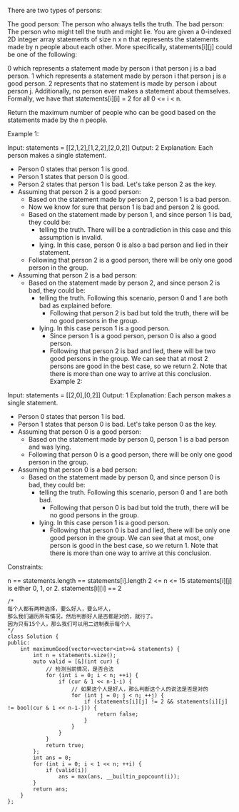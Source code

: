 There are two types of persons:

The good person: The person who always tells the truth.
The bad person: The person who might tell the truth and might lie.
You are given a 0-indexed 2D integer array statements of size n x n that represents the statements made by n people about each other. More specifically, statements[i][j] could be one of the following:

0 which represents a statement made by person i that person j is a bad person.
1 which represents a statement made by person i that person j is a good person.
2 represents that no statement is made by person i about person j.
Additionally, no person ever makes a statement about themselves. Formally, we have that statements[i][i] = 2 for all 0 <= i < n.

Return the maximum number of people who can be good based on the statements made by the n people.

 

Example 1:


Input: statements = [[2,1,2],[1,2,2],[2,0,2]]
Output: 2
Explanation: Each person makes a single statement.
- Person 0 states that person 1 is good.
- Person 1 states that person 0 is good.
- Person 2 states that person 1 is bad.
Let's take person 2 as the key.
- Assuming that person 2 is a good person:
    - Based on the statement made by person 2, person 1 is a bad person.
    - Now we know for sure that person 1 is bad and person 2 is good.
    - Based on the statement made by person 1, and since person 1 is bad, they could be:
        - telling the truth. There will be a contradiction in this case and this assumption is invalid.
        - lying. In this case, person 0 is also a bad person and lied in their statement.
    - Following that person 2 is a good person, there will be only one good person in the group.
- Assuming that person 2 is a bad person:
    - Based on the statement made by person 2, and since person 2 is bad, they could be:
        - telling the truth. Following this scenario, person 0 and 1 are both bad as explained before.
            - Following that person 2 is bad but told the truth, there will be no good persons in the group.
        - lying. In this case person 1 is a good person.
            - Since person 1 is a good person, person 0 is also a good person.
            - Following that person 2 is bad and lied, there will be two good persons in the group.
We can see that at most 2 persons are good in the best case, so we return 2.
Note that there is more than one way to arrive at this conclusion.
Example 2:


Input: statements = [[2,0],[0,2]]
Output: 1
Explanation: Each person makes a single statement.
- Person 0 states that person 1 is bad.
- Person 1 states that person 0 is bad.
Let's take person 0 as the key.
- Assuming that person 0 is a good person:
    - Based on the statement made by person 0, person 1 is a bad person and was lying.
    - Following that person 0 is a good person, there will be only one good person in the group.
- Assuming that person 0 is a bad person:
    - Based on the statement made by person 0, and since person 0 is bad, they could be:
        - telling the truth. Following this scenario, person 0 and 1 are both bad.
            - Following that person 0 is bad but told the truth, there will be no good persons in the group.
        - lying. In this case person 1 is a good person.
            - Following that person 0 is bad and lied, there will be only one good person in the group.
We can see that at most, one person is good in the best case, so we return 1.
Note that there is more than one way to arrive at this conclusion.
 

Constraints:

n == statements.length == statements[i].length
2 <= n <= 15
statements[i][j] is either 0, 1, or 2.
statements[i][i] == 2

```
/*
每个人都有两种选择，要么好人，要么坏人，
那么我们遍历所有情况，然后判断好人是否都是对的，就行了。
因为只有15个人，那么我们可以用二进制表示每个人
*/
class Solution {
public:
    int maximumGood(vector<vector<int>>& statements) {
        int n = statements.size();
        auto valid = [&](int cur) {
            // 检测当前情况，是否合法
            for (int i = 0; i < n; ++i) {
                if (cur & 1 << n-1-i) {
                    // 如果这个人是好人，那么判断这个人的说法是否是对的
                    for (int j = 0; j < n; ++j) {
                        if (statements[i][j] != 2 && statements[i][j] != bool(cur & 1 << n-1-j)) {
                            return false;
                        }
                    }
                }
            }
            return true;
        };
        int ans = 0;
        for (int i = 0; i < 1 << n; ++i) {
            if (valid(i))
                ans = max(ans, __builtin_popcount(i));
        }
        return ans;
    }
};
```

